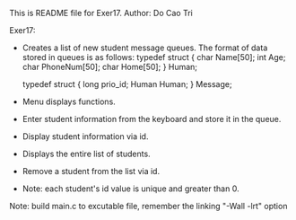 This is README file for Exer17.
Author: Do Cao Tri

Exer17:
- Creates a list of new student message queues. The format of data stored in queues is as follows:
    typedef struct {
        char Name[50];
        int Age;
        char PhoneNum[50];
        char Home[50];
    } Human;

    typedef struct {
        long prio_id;
        Human Human;
    } Message;

- Menu displays functions.
- Enter student information from the keyboard and store it in the queue.
- Display student information via id.
- Displays the entire list of students.
- Remove a student from the list via id.
- Note: each student's id value is unique and greater than 0.

Note: build main.c to excutable file, remember the linking "-Wall -lrt" option